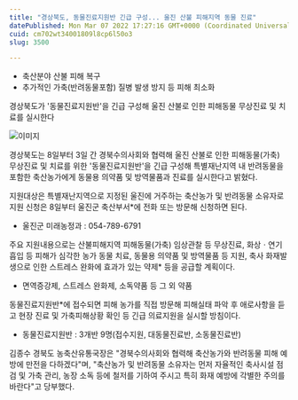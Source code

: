 ```yaml
---
title: "경상북도, 동물진료지원반 긴급 구성... 울진 산불 피해지역 동물 진료"
datePublished: Mon Mar 07 2022 17:27:16 GMT+0000 (Coordinated Universal Time)
cuid: cm702wt34001809l8cp6l50o3
slug: 3500

---
```



- 축산분야 산불 피해 복구
- 추가적인 가축(반려동물포함) 질병 발생 방지 등 피해 최소화

경상북도가 '동물진료지원반'을 긴급 구성해 울진 산불로 인한 피해동물 무상진료 및 치료를 실시한다

![이미지](https://cdn.hashnode.com/res/hashnode/image/upload/v1739253974099/b7379f8b-8872-4bfe-9290-4d8bb09f30d9.jpeg)

경상북도는 8일부터 3일 간 경북수의사회와 협력해 울진 산불로 인한 피해동물(가축) 무상진료 및 치료를 위한 '동물진료지원반'을 긴급 구성해 특별재난지역 내 반려동물을 포함한 축산농가에게 동물용 의약품 및 방역물품과 진료를 실시한다고 밝혔다.

지원대상은 특별재난지역으로 지정된 울진에 거주하는 축산농가 및 반려동물 소유자로 지원 신청은 8일부터 울진군 축산부서*에 전화 또는 방문해 신청하면 된다.

* 울진군 미래농정과 : 054-789-6791

주요 지원내용으로는 산불피해지역 피해동물(가축) 임상관찰 등 무상진료, 화상ㆍ연기흡입 등 피해가 심각한 농가 동물 치료, 동물용 의약품 및 방역물품 등 지원, 축사 화재발생으로 인한 스트레스 완화에 효과가 있는 약제* 등을 공급할 계획이다.

* 면역증강제, 스트레스 완화제, 소독약품 등 그 외 약품

동물진료지원반*에 접수되면 피해 농가를 직접 방문해 피해실태 파악 후 애로사항을 듣고 현장 진료 및 가축피해상황 확인 등 긴급 의료지원을 실시할 방침이다.

* 동물진료지원반 : 3개반 9명(접수지원, 대동물진료반, 소동물진료반)

김종수 경북도 농축산유통국장은 "경북수의사회와 협력해 축산농가와 반려동물 피해 예방에 만전을 다하겠다"며, "축산농가 및 반려동물 소유자는 먼저 자율적인 축사시설 점검 및 가축 관리, 농장 소독 등에 철저를 기하여 주시고 특히 화재 예방에 각별한 주의를 바란다"고 당부했다.